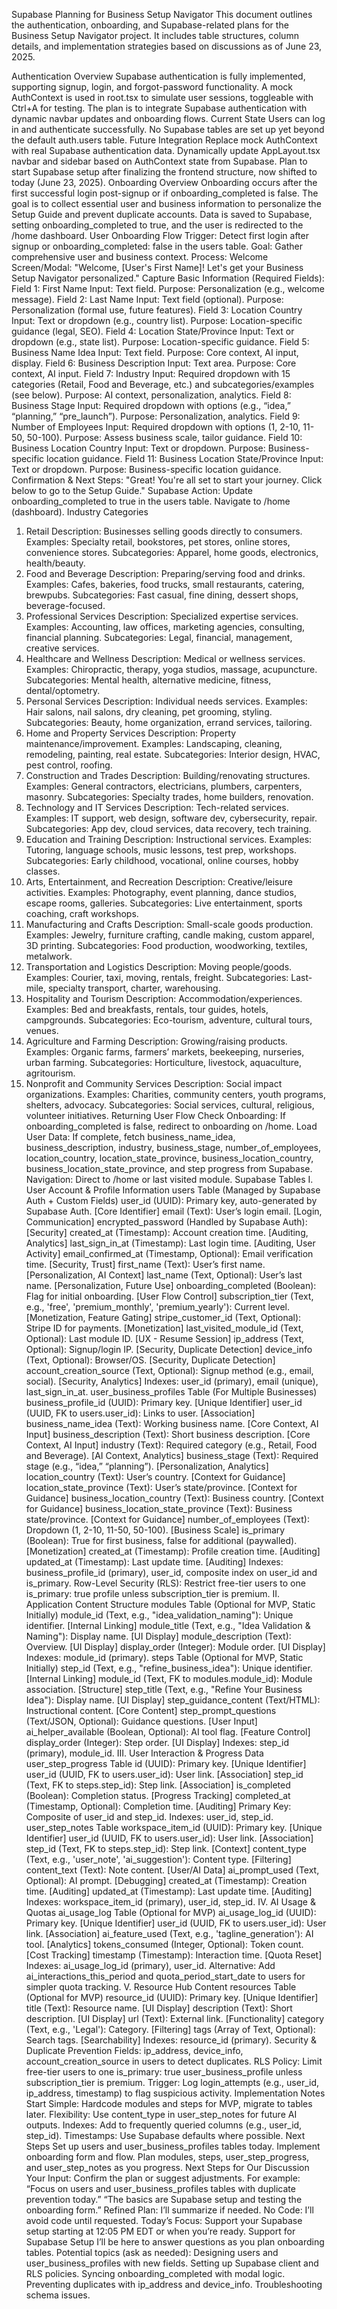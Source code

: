 Supabase Planning for Business Setup Navigator
This document outlines the authentication, onboarding, and Supabase-related plans for the Business Setup Navigator project. It includes table structures, column details, and implementation strategies based on discussions as of June 23, 2025.

Authentication
Overview
Supabase authentication is fully implemented, supporting signup, login, and forgot-password functionality.
A mock AuthContext is used in root.tsx to simulate user sessions, toggleable with Ctrl+A for testing.
The plan is to integrate Supabase authentication with dynamic navbar updates and onboarding flows.
Current State
Users can log in and authenticate successfully.
No Supabase tables are set up yet beyond the default auth.users table.
Future Integration
Replace mock AuthContext with real Supabase authentication data.
Dynamically update AppLayout.tsx navbar and sidebar based on AuthContext state from Supabase.
Plan to start Supabase setup after finalizing the frontend structure, now shifted to today (June 23, 2025).
Onboarding
Overview
Onboarding occurs after the first successful login post-signup or if onboarding_completed is false.
The goal is to collect essential user and business information to personalize the Setup Guide and prevent duplicate accounts.
Data is saved to Supabase, setting onboarding_completed to true, and the user is redirected to the /home dashboard.
User Onboarding Flow
Trigger: Detect first login after signup or onboarding_completed: false in the users table.
Goal: Gather comprehensive user and business context.
Process:
Welcome Screen/Modal:
"Welcome, [User's First Name]! Let's get your Business Setup Navigator personalized."
Capture Basic Information (Required Fields):
Field 1: First Name
Input: Text field.
Purpose: Personalization (e.g., welcome message).
Field 2: Last Name
Input: Text field (optional).
Purpose: Personalization (formal use, future features).
Field 3: Location Country
Input: Text or dropdown (e.g., country list).
Purpose: Location-specific guidance (legal, SEO).
Field 4: Location State/Province
Input: Text or dropdown (e.g., state list).
Purpose: Location-specific guidance.
Field 5: Business Name Idea
Input: Text field.
Purpose: Core context, AI input, display.
Field 6: Business Description
Input: Text area.
Purpose: Core context, AI input.
Field 7: Industry
Input: Required dropdown with 15 categories (Retail, Food and Beverage, etc.) and subcategories/examples (see below).
Purpose: AI context, personalization, analytics.
Field 8: Business Stage
Input: Required dropdown with options (e.g., “idea,” “planning,” “pre_launch”).
Purpose: Personalization, analytics.
Field 9: Number of Employees
Input: Required dropdown with options (1, 2-10, 11-50, 50-100).
Purpose: Assess business scale, tailor guidance.
Field 10: Business Location Country
Input: Text or dropdown.
Purpose: Business-specific location guidance.
Field 11: Business Location State/Province
Input: Text or dropdown.
Purpose: Business-specific location guidance.
Confirmation & Next Steps:
"Great! You're all set to start your journey. Click below to go to the Setup Guide."
Supabase Action: Update onboarding_completed to true in the users table.
Navigate to /home (dashboard).
Industry Categories
1. Retail
Description: Businesses selling goods directly to consumers.
Examples: Specialty retail, bookstores, pet stores, online stores, convenience stores.
Subcategories: Apparel, home goods, electronics, health/beauty.
2. Food and Beverage
Description: Preparing/serving food and drinks.
Examples: Cafes, bakeries, food trucks, small restaurants, catering, brewpubs.
Subcategories: Fast casual, fine dining, dessert shops, beverage-focused.
3. Professional Services
Description: Specialized expertise services.
Examples: Accounting, law offices, marketing agencies, consulting, financial planning.
Subcategories: Legal, financial, management, creative services.
4. Healthcare and Wellness
Description: Medical or wellness services.
Examples: Chiropractic, therapy, yoga studios, massage, acupuncture.
Subcategories: Mental health, alternative medicine, fitness, dental/optometry.
5. Personal Services
Description: Individual needs services.
Examples: Hair salons, nail salons, dry cleaning, pet grooming, styling.
Subcategories: Beauty, home organization, errand services, tailoring.
6. Home and Property Services
Description: Property maintenance/improvement.
Examples: Landscaping, cleaning, remodeling, painting, real estate.
Subcategories: Interior design, HVAC, pest control, roofing.
7. Construction and Trades
Description: Building/renovating structures.
Examples: General contractors, electricians, plumbers, carpenters, masonry.
Subcategories: Specialty trades, home builders, renovation.
8. Technology and IT Services
Description: Tech-related services.
Examples: IT support, web design, software dev, cybersecurity, repair.
Subcategories: App dev, cloud services, data recovery, tech training.
9. Education and Training
Description: Instructional services.
Examples: Tutoring, language schools, music lessons, test prep, workshops.
Subcategories: Early childhood, vocational, online courses, hobby classes.
10. Arts, Entertainment, and Recreation
Description: Creative/leisure activities.
Examples: Photography, event planning, dance studios, escape rooms, galleries.
Subcategories: Live entertainment, sports coaching, craft workshops.
11. Manufacturing and Crafts
Description: Small-scale goods production.
Examples: Jewelry, furniture crafting, candle making, custom apparel, 3D printing.
Subcategories: Food production, woodworking, textiles, metalwork.
12. Transportation and Logistics
Description: Moving people/goods.
Examples: Courier, taxi, moving, rentals, freight.
Subcategories: Last-mile, specialty transport, charter, warehousing.
13. Hospitality and Tourism
Description: Accommodation/experiences.
Examples: Bed and breakfasts, rentals, tour guides, hotels, campgrounds.
Subcategories: Eco-tourism, adventure, cultural tours, venues.
14. Agriculture and Farming
Description: Growing/raising products.
Examples: Organic farms, farmers’ markets, beekeeping, nurseries, urban farming.
Subcategories: Horticulture, livestock, aquaculture, agritourism.
15. Nonprofit and Community Services
Description: Social impact organizations.
Examples: Charities, community centers, youth programs, shelters, advocacy.
Subcategories: Social services, cultural, religious, volunteer initiatives.
Returning User Flow
Check Onboarding: If onboarding_completed is false, redirect to onboarding on /home.
Load User Data: If complete, fetch business_name_idea, business_description, industry, business_stage, number_of_employees, location_country, location_state_province, business_location_country, business_location_state_province, and step progress from Supabase.
Navigation: Direct to /home or last visited module.
Supabase Tables
I. User Account & Profile Information
users Table (Managed by Supabase Auth + Custom Fields)
user_id (UUID): Primary key, auto-generated by Supabase Auth. [Core Identifier]
email (Text): User’s login email. [Login, Communication]
encrypted_password (Handled by Supabase Auth): [Security]
created_at (Timestamp): Account creation time. [Auditing, Analytics]
last_sign_in_at (Timestamp): Last login time. [Auditing, User Activity]
email_confirmed_at (Timestamp, Optional): Email verification time. [Security, Trust]
first_name (Text): User’s first name. [Personalization, AI Context]
last_name (Text, Optional): User’s last name. [Personalization, Future Use]
onboarding_completed (Boolean): Flag for initial onboarding. [User Flow Control]
subscription_tier (Text, e.g., 'free', 'premium_monthly', 'premium_yearly'): Current level. [Monetization, Feature Gating]
stripe_customer_id (Text, Optional): Stripe ID for payments. [Monetization]
last_visited_module_id (Text, Optional): Last module ID. [UX - Resume Session]
ip_address (Text, Optional): Signup/login IP. [Security, Duplicate Detection]
device_info (Text, Optional): Browser/OS. [Security, Duplicate Detection]
account_creation_source (Text, Optional): Signup method (e.g., email, social). [Security, Analytics]
Indexes: user_id (primary), email (unique), last_sign_in_at.
user_business_profiles Table (For Multiple Businesses)
business_profile_id (UUID): Primary key. [Unique Identifier]
user_id (UUID, FK to users.user_id): Links to user. [Association]
business_name_idea (Text): Working business name. [Core Context, AI Input]
business_description (Text): Short business description. [Core Context, AI Input]
industry (Text): Required category (e.g., Retail, Food and Beverage). [AI Context, Analytics]
business_stage (Text): Required stage (e.g., “idea,” “planning”). [Personalization, Analytics]
location_country (Text): User’s country. [Context for Guidance]
location_state_province (Text): User’s state/province. [Context for Guidance]
business_location_country (Text): Business country. [Context for Guidance]
business_location_state_province (Text): Business state/province. [Context for Guidance]
number_of_employees (Text): Dropdown (1, 2-10, 11-50, 50-100). [Business Scale]
is_primary (Boolean): True for first business, false for additional (paywalled). [Monetization]
created_at (Timestamp): Profile creation time. [Auditing]
updated_at (Timestamp): Last update time. [Auditing]
Indexes: business_profile_id (primary), user_id, composite index on user_id and is_primary.
Row-Level Security (RLS): Restrict free-tier users to one is_primary: true profile unless subscription_tier is premium.
II. Application Content Structure
modules Table (Optional for MVP, Static Initially)
module_id (Text, e.g., "idea_validation_naming"): Unique identifier. [Internal Linking]
module_title (Text, e.g., "Idea Validation & Naming"): Display name. [UI Display]
module_description (Text): Overview. [UI Display]
display_order (Integer): Module order. [UI Display]
Indexes: module_id (primary).
steps Table (Optional for MVP, Static Initially)
step_id (Text, e.g., "refine_business_idea"): Unique identifier. [Internal Linking]
module_id (Text, FK to modules.module_id): Module association. [Structure]
step_title (Text, e.g., "Refine Your Business Idea"): Display name. [UI Display]
step_guidance_content (Text/HTML): Instructional content. [Core Content]
step_prompt_questions (Text/JSON, Optional): Guidance questions. [User Input]
ai_helper_available (Boolean, Optional): AI tool flag. [Feature Control]
display_order (Integer): Step order. [UI Display]
Indexes: step_id (primary), module_id.
III. User Interaction & Progress Data
user_step_progress Table
id (UUID): Primary key. [Unique Identifier]
user_id (UUID, FK to users.user_id): User link. [Association]
step_id (Text, FK to steps.step_id): Step link. [Association]
is_completed (Boolean): Completion status. [Progress Tracking]
completed_at (Timestamp, Optional): Completion time. [Auditing]
Primary Key: Composite of user_id and step_id.
Indexes: user_id, step_id.
user_step_notes Table
workspace_item_id (UUID): Primary key. [Unique Identifier]
user_id (UUID, FK to users.user_id): User link. [Association]
step_id (Text, FK to steps.step_id): Step link. [Context]
content_type (Text, e.g., 'user_note', 'ai_suggestion'): Content type. [Filtering]
content_text (Text): Note content. [User/AI Data]
ai_prompt_used (Text, Optional): AI prompt. [Debugging]
created_at (Timestamp): Creation time. [Auditing]
updated_at (Timestamp): Last update time. [Auditing]
Indexes: workspace_item_id (primary), user_id, step_id.
IV. AI Usage & Quotas
ai_usage_log Table (Optional for MVP)
ai_usage_log_id (UUID): Primary key. [Unique Identifier]
user_id (UUID, FK to users.user_id): User link. [Association]
ai_feature_used (Text, e.g., 'tagline_generation'): AI tool. [Analytics]
tokens_consumed (Integer, Optional): Token count. [Cost Tracking]
timestamp (Timestamp): Interaction time. [Quota Reset]
Indexes: ai_usage_log_id (primary), user_id.
Alternative: Add ai_interactions_this_period and quota_period_start_date to users for simpler quota tracking.
V. Resource Hub Content
resources Table (Optional for MVP)
resource_id (UUID): Primary key. [Unique Identifier]
title (Text): Resource name. [UI Display]
description (Text): Short description. [UI Display]
url (Text): External link. [Functionality]
category (Text, e.g., 'Legal'): Category. [Filtering]
tags (Array of Text, Optional): Search tags. [Searchability]
Indexes: resource_id (primary).
Security & Duplicate Prevention
Fields: ip_address, device_info, account_creation_source in users to detect duplicates.
RLS Policy: Limit free-tier users to one is_primary: true user_business_profile unless subscription_tier is premium.
Trigger: Log login_attempts (e.g., user_id, ip_address, timestamp) to flag suspicious activity.
Implementation Notes
Start Simple: Hardcode modules and steps for MVP, migrate to tables later.
Flexibility: Use content_type in user_step_notes for future AI outputs.
Indexes: Add to frequently queried columns (e.g., user_id, step_id).
Timestamps: Use Supabase defaults where possible.
Next Steps
Set up users and user_business_profiles tables today.
Implement onboarding form and flow.
Plan modules, steps, user_step_progress, and user_step_notes as you progress.
Next Steps for Our Discussion
Your Input: Confirm the plan or suggest adjustments. For example:
“Focus on users and user_business_profiles tables with duplicate prevention today.”
“The basics are Supabase setup and testing the onboarding form.”
Refined Plan: I’ll summarize if needed.
No Code: I’ll avoid code until requested.
Today’s Focus: Support your Supabase setup starting at 12:05 PM EDT or when you’re ready.
Support for Supabase Setup
I’ll be here to answer questions as you plan onboarding tables. Potential topics (ask as needed):
Designing users and user_business_profiles with new fields.
Setting up Supabase client and RLS policies.
Syncing onboarding_completed with modal logic.
Preventing duplicates with ip_address and device_info.
Troubleshooting schema issues.
